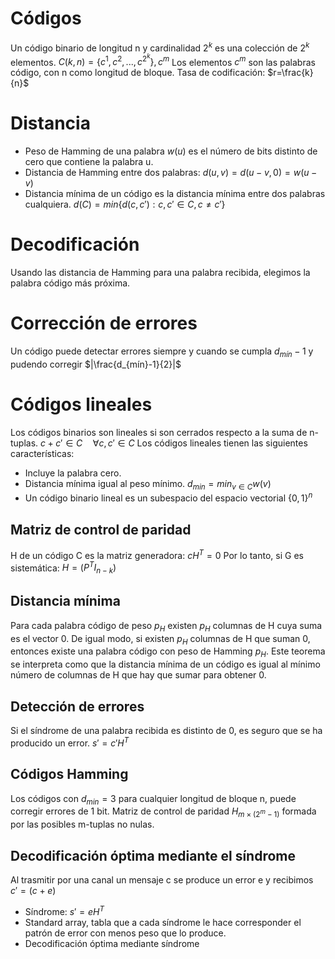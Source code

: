 # Códigos
Un código binario de longitud n y cardinalidad $2^k$ es una colección de $2^{k}$ elementos.
$C(k,n)=\{c^{1},c^{2},...,c^{2^{k}}\},c^{m}$
Los elementos $c^{m}$ son las palabras código, con n como longitud de bloque.
Tasa de codificación: $r=\frac{k}{n}$
# Distancia
- Peso de Hamming de una palabra $w(u)$ es el número de bits distinto de cero que contiene la palabra u.
- Distancia de Hamming entre dos palabras:
	$d(u,v)=d(u-v,0)=w(u-v)$
- Distancia mínima de un código es la distancia mínima entre dos palabras cualquiera.
	$d(C)=min\{d(c,c'):c,c'\in C,c\neq c'\}$
# Decodificación
Usando las distancia de Hamming para una palabra recibida, elegimos la palabra código más próxima.
# Corrección de errores
Un código puede detectar errores siempre y cuando se cumpla $d_{mín}-1$ y pudendo corregir $|\frac{d_{mín}-1}{2}|$
# Códigos lineales
Los códigos binarios son lineales si son cerrados respecto a la suma de n-tuplas.
$c+c'\in C\quad\forall c,c'\in C$
Los códigos lineales tienen las siguientes características:
- Incluye la palabra cero.
- Distancia mínima igual al peso mínimo.
	$d_{min}=min_{v\in C}w(v)$
- Un código binario lineal es un subespacio del espacio vectorial $\{0,1\}^{n}$
## Matriz de control de paridad
H de un código C es la matriz generadora:
$cH^{T}=0$
Por lo tanto, si G es sistemática:
$H=(P^{T}I_{n-k})$
## Distancia mínima
Para cada palabra código de peso $p_H$ existen $p_H$ columnas de H cuya suma es el vector 0. De igual modo, si existen $p_H$ columnas de H que suman 0, entonces existe una palabra código con peso de Hamming $p_H$.
Este teorema se interpreta como que la distancia mínima de un código es igual al mínimo número de columnas de H que hay que sumar para obtener 0.
## Detección de errores
Si el síndrome de una palabra recibida es distinto de 0, es seguro que se ha producido un error.
$s'=c'H^{T}$
## Códigos Hamming
Los códigos con $d_{min}=3$ para cualquier longitud de bloque n, puede corregir errores de 1 bit.
Matriz de control de paridad $H_{m\times(2^{m}-1)}$ formada por las posibles m-tuplas no nulas.
## Decodificación óptima mediante el síndrome
Al trasmitir por una canal un mensaje c se produce un error e y recibimos $c'=(c+e)$
- Síndrome: $s'=eH^{T}$
- Standard array, tabla que a cada síndrome le hace corresponder el patrón de error con menos peso que lo produce.
- Decodificación óptima mediante síndrome